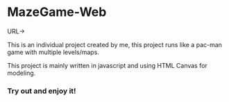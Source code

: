# MazeGame-Web
URL->

This is an individual project created by me, this project runs like a pac-man game with multiple levels/maps.

This project is mainly written in javascript and using HTML Canvas for modeling.

### Try out and enjoy it!
